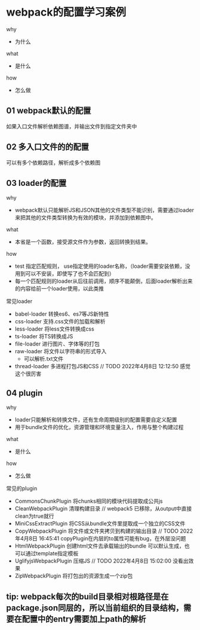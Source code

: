 # webpack的配置学习案例

why

- 为什么

what

- 是什么

how

- 怎么做

## 01 webpack默认的配置

如果入口文件解析依赖图谱，并输出文件到指定文件夹中

## 02 多入口文件的的配置

可以有多个依赖路径，解析成多个依赖图

## 03 loader的配置

why

- webpack默认只能解析JS和JSON其他的文件类型不能识别，需要通过loader来把其他的文件类型转换为有效的模块，并添加到依赖图中。

what

- 本省是一个函数，接受源文件作为参数，返回转换到结果。

how

- test 指定匹配规则， use指定使用的loader名称，（loader需要安装依赖，没用到可以不安装，即使写了也不会匹配到）
- 每一个匹配规则的loader从后往前调用，顺序不能颠倒，后面loader解析出来的内容给前一个loader使用，以此类推

常见loader

- babel-loader 转换es6、es7等JS新特性
- css-loader 支持.css文件的加载和解析
- less-loader 将less文件转换成css
- ts-loader 将TS转换成JS
- file-loader 进行图片、字体等的打包
- raw-loader 将文件以字符串的形式导入  
  - 可以解析.txt文件
- thread-loader 多进程打包JS和CSS // TODO 2022年4月8日 12:12:50 感觉这个很厉害

## 04 plugin

why

- loader只能解析和转换文件，还有生命周期级别的配置需要自定义配置
- 用于bundle文件的优化，资源管理和环境变量注入，作用与整个构建过程

what

- 是什么

how

- 怎么做

常见的plugin

- CommonsChunkPlugin 将chunks相同的模块代码提取成公共js
- CleanWebpackPlugin  清理构建目录 // webpack5 已移除，从output中直接clean为true就行
- MiniCssExtractPlugin  将CSS从bundle文件里提取成一个独立的CSS文件
- CopyWebpackPlugin 将文件或文件夹拷贝到构建的输出目录  // TODO 2022年4月8日 16:45:41 copyPlugin在内层的to属性可能有bug，在外层没问题
- HtmlWebpackPlugin 创建html文件去承载输出的bundle 可以默认生成，也可以通过template指定模板
- UglifyjsWebpackPlugin 压缩JS // TODO 2022年4月8日 15:02:00 没看出效果
- ZipWebpackPlugin 将打包出的资源生成一个zip包

## tip: webpack每次的build目录相对根路径是在package.json同层的，所以当前组织的目录结构，需要在配置中的entry需要加上path的解析
